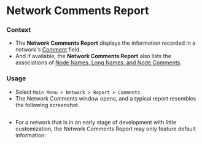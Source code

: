 # Network Comments Report

### Context

* The **Network Comments Report** displays the information recorded in a network's [Comment](https://www.bayesia.com/articles/bayesialab-knowledge-hub/network-properties-comment) field.&#x20;
* And if available, the **Network Comments Report** also lists the associations of [Node Names, Long Names, and Node Comments](https://www.bayesia.com/articles/bayesialab-knowledge-hub/5-bayesian-networks-and-data-node-names).&#x20;

### Usage

* Select `Main Menu > Network > Report > Comments`.&#x20;
* The Network Comments window opens, and a typical report resembles the following screenshot.

<div align="left">

<figure><img src="https://res.cloudinary.com/dvr3obmlj/image/upload/v1686182461/User_Guide/Main_Menu/Network/Reports/Network_Comments_Report/NetworkReportComments_e5ekoa.png" alt=""><figcaption></figcaption></figure>

</div>

* For a network that is in an early stage of development with little customization, the Network Comments Report may only feature default information:

<div align="left" data-full-width="false">

<figure><img src="https://res.cloudinary.com/dvr3obmlj/image/upload/v1686183104/User_Guide/Main_Menu/Network/Reports/Network_Comments_Report/ReportsCommentsDefault_b0c4fv.png" alt=""><figcaption></figcaption></figure>

</div>
